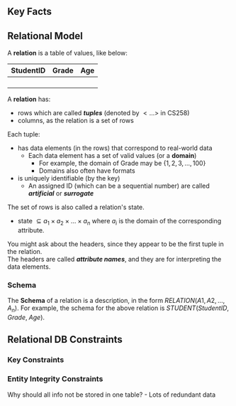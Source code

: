 

## Key Facts 

## Relational Model 

A **relation** is a table of values, like below:

| StudentID | Grade | Age |
| --------- | ----- | --- |
|           |       |     |
|           |       |     |
|           |       |     |
|           |       |     |

A **relation** has:
- rows which are called ***tuples*** (denoted by $<\dots>$ in CS258)
- columns, as the relation is a set of rows

Each tuple: 
- has data elements (in the rows) that correspond to real-world data 
	- Each data element has a set of valid values (or a **domain**)
		- For example, the domain of Grade may be $\{1, 2, 3, \dots , 100\}$
		- Domains also often have formats 
- is uniquely identifiable (by the key)
	- An assigned ID (which can be a sequential number) are called ***artificial*** or ***surrogate***

The set of rows is also called a relation's state. 
- state $\subseteq a_{1} \times a_{2} \times \dots \times a_{n}$ where $a_{i}$ is the domain of the corresponding attribute.  

You might ask about the headers, since they appear to be the first tuple in the relation.  
The headers are called ***attribute names***, and they are for interpreting the data elements.

### Schema

The **Schema** of a relation is a description, in the form $RELATION(A1, A2, \dots, A_{n})$. 
For example, the schema for the above relation is $STUDENT(StudentID, \; Grade, \; Age)$.

## Relational DB Constraints 

### Key Constraints 

### Entity Integrity Constraints 

Why should all info not be stored in one table? 
	- Lots of redundant data 

